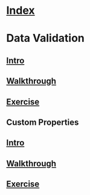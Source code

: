 # [Index](index.md)
# Data Validation
## [Intro](data-validation/data-validation.md)
## [Walkthrough](data-validation/data-validation-walkthrough.md)
## [Exercise](data-validation/data-validation-exercise.md)
## Custom Properties
## [Intro](custom-propertis/custom-properties.md)
## [Walkthrough](custom-propertis/custom-properties-walkthrough.md)
## [Exercise](custom-propertis/custom-properties-exercise.md)
